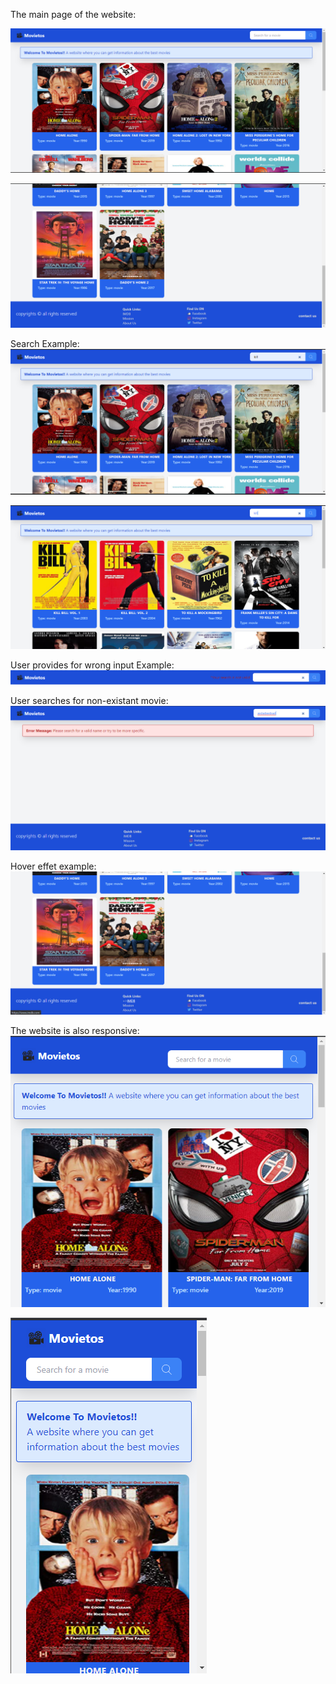 The main page of the website:

![Main Page](https://github.com/abu-samRah/movies-website-assignment/blob/main/doc/mainPage1.png)

![Main Page](https://github.com/abu-samRah/movies-website-assignment/blob/main/doc/mainPage2.png)


Search Example:
![Search](https://github.com/abu-samRah/movies-website-assignment/blob/main/doc/search1.png)

![Search](https://github.com/abu-samRah/movies-website-assignment/blob/main/doc/search2.png)


User provides for wrong input Example:
![Search](https://github.com/abu-samRah/movies-website-assignment/blob/main/doc/wrongSearchInput.png)

User searches for non-existant movie:
![Search](https://github.com/abu-samRah/movies-website-assignment/blob/main/doc/searchMovieNonExists.png)


Hover effet example:
![Hover](https://github.com/abu-samRah/movies-website-assignment/blob/main/doc/hover-effects.png)

The website is also responsive:
![Responsive](https://github.com/abu-samRah/movies-website-assignment/blob/main/doc/responcive1.png)

![Responsive](https://github.com/abu-samRah/movies-website-assignment/blob/main/doc/res2.png)





